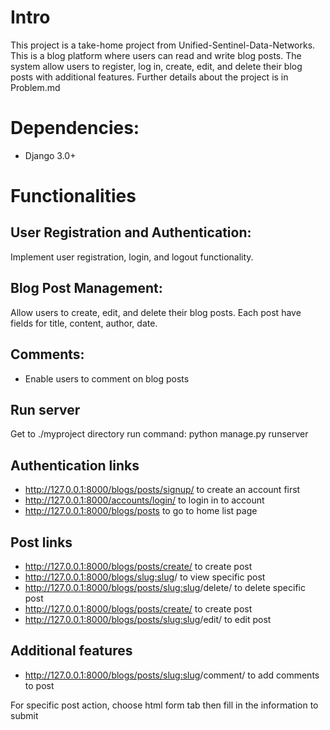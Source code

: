 # Intro
This project is a take-home project from Unified-Sentinel-Data-Networks. This is a blog platform where users can read and write blog posts. The system allow users to register, log in, create, edit, and delete their blog posts with additional features. 
Further details about the project is in Problem.md 

# Dependencies:
- Django 3.0+

# Functionalities
## User Registration and Authentication: 
Implement user registration, login, and logout functionality.

## Blog Post Management:
Allow users to create, edit, and delete their blog posts. Each post have fields for title, content, author, date.

## Comments: 
- Enable users to comment on blog posts

## Run server
Get to ./myproject directory run command: python manage.py runserver

## Authentication links
- http://127.0.0.1:8000/blogs/posts/signup/ to create an account first
- http://127.0.0.1:8000/accounts/login/ to login in to account
- http://127.0.0.1:8000/blogs/posts to go to home list page

## Post links
- http://127.0.0.1:8000/blogs/posts/create/ to create post
- http://127.0.0.1:8000/blogs/<slug:slug>/ to view specific post
- http://127.0.0.1:8000/blogs/posts/<slug:slug>/delete/ to delete specific post
- http://127.0.0.1:8000/blogs/posts/create/ to create post
- http://127.0.0.1:8000/blogs/posts/<slug:slug>/edit/ to edit post

## Additional features
- http://127.0.0.1:8000/blogs/posts/<slug:slug>/comment/ to add comments to post

For specific post action, choose html form tab then fill in the information to submit



